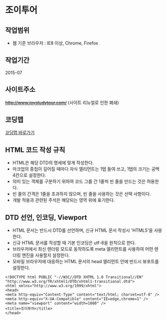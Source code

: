 # 조이투어

## 작업범위

- 웹 기준 브라우저 : IE8 이상, Chrome, Firefox

## 작업기간

2015-07

## 사이트주소

~~http://www.joystudytour.com/~~
(사이트 리뉴얼로 인한 폐쇄)

## 코딩맵

[코딩맵 바로가기](https://purymaster.github.io/joytour/codingmap.html)

## HTML 코드 작성 규칙

- HTML은 해당 DTD의 명세에 맞게 작성한다.
- 마크업의 중첩이 깊어질 때마다 자식 엘리먼트는 1탭 들여 쓰고, 1탭의 크기는 공백 4칸으로 설정한다.
- 의미 있는 객체를 구분하기 위하여 코드 그룹 간 1줄씩 빈 줄을 만드는 것은 허용한다.
- 빈 줄의 간격은 1줄을 초과하지 않으며, 빈 줄을 사용하는 것은 선택 사항이다.
- 개발 적용과 관련된 주석은 해당되는 영역 위에 표기한다.

## DTD 선언, 인코딩, Viewport

- HTML 문서는 반드시 DTD를 선언하며, 신규 HTML 문서 작성시 'HTML5'을 사용한다.
- 신규 HTML 문서를 작성할 때 기본 인코딩은 utf-8을 원칙으로 한다.
- 브라우저에서 최신 렌더링 모드로 동작하도록 meta 엘리먼트를 사용하여 어떤 렌더링 엔진을 사용할지 설정한다.
- 모바일 브라우저에 대응하는 HTML 문서의 head 엘리먼트 안에 반드시 뷰포트를 설정한다.

~~~
<!DOCTYPE html PUBLIC "-//W3C//DTD XHTML 1.0 Transitional//EN" "http://www.w3.org/TR/xhtml1/DTD/xhtml1-transitional.dtd">
<html xmlns="http://www.w3.org/1999/xhtml">
<head>
<meta http-equiv="Content-Type" content="text/html; charset=utf-8" />
<meta http-equiv="X-UA-Compatible" content="IE=edge,chrome=1" />
<meta name="viewport" content="width=1080" />
<title>조이투어</title>
</head>
~~~